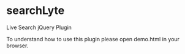 searchLyte
==========

Live Search jQuery Plugin

To understand how to use this plugin please open demo.html in your browser.
